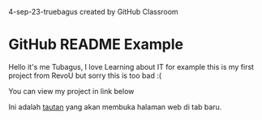 4-sep-23-truebagus created by GitHub Classroom
<head>
    <meta charset="UTF-8">
    <meta name="viewport" content="width=device-width, initial-scale=1.0">
    <title>Hyperlink Baru</title>
</head>
<body>
    <h1>GitHub README Example</h1>
    <p>Hello it's me Tubagus, I love Learning about IT for example this is my first project from RevoU but sorry this is too bad :(</p>
    <p>You can view my project in link below </p>
    <p>Ini adalah <a href="https://revou-fundamental-course.github.io/4-sep-23-truebagus" target="_blank">tautan</a> yang akan membuka halaman web di tab baru.</p>
</body>
